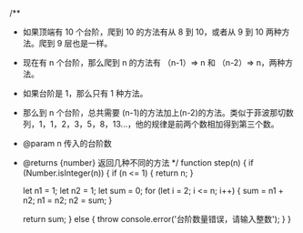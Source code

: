  /**
* 如果顶端有 10 个台阶，爬到 10 的方法有从 8 到 10，或者从 9 到 10 两种方法。爬到 9 层也是一样。
* 现在有 n 个台阶，那么爬到 n 的方法有 （n-1）=> n 和 （n-2）=> n，两种方法。
* 如果台阶是 1，那么只有 1 种方法。
* 那么到 n 个台阶，总共需要 (n-1)的方法加上(n-2)的方法。类似于菲波那切数列，1，1，2，3，5，8，13...，他的规律是前两个数相加得到第三个数。
*   @param n 传入的台阶数
*   @returns {number} 返回几种不同的方法
*/
function step(n) {
   if (Number.isInteger(n)) {
       if (n <= 1) {
           return n;
       }

       let n1 = 1;
       let n2 = 1;
       let sum = 0;
       for (let i = 2; i <= n; i++) {
           sum = n1 + n2;
           n1 = n2;
           n2 = sum;
       }

       return sum;
   } else {
       throw console.error('台阶数量错误，请输入整数');
   }
}